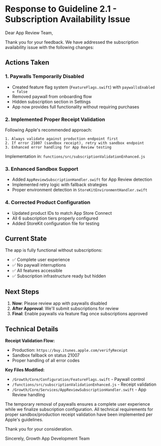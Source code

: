 # Response to Guideline 2.1 - Subscription Availability Issue

Dear App Review Team,

Thank you for your feedback. We have addressed the subscription availability issue with the following changes:

## Actions Taken

### 1. Paywalls Temporarily Disabled
- Created feature flag system (`FeatureFlags.swift`) with `paywallsEnabled = false`
- Removed paywall from onboarding flow
- Hidden subscription section in Settings
- App now provides full functionality without requiring purchases

### 2. Implemented Proper Receipt Validation
Following Apple's recommended approach:
```
1. Always validate against production endpoint first
2. If error 21007 (sandbox receipt), retry with sandbox endpoint
3. Enhanced error handling for App Review testing
```

Implementation in: `functions/src/subscriptionValidationEnhanced.js`

### 3. Enhanced Sandbox Support
- Added `AppReviewSubscriptionHandler.swift` for App Review detection
- Implemented retry logic with fallback strategies
- Proper environment detection in `StoreKitEnvironmentHandler.swift`

### 4. Corrected Product Configuration
- Updated product IDs to match App Store Connect
- All 6 subscription tiers properly configured
- Added StoreKit configuration file for testing

## Current State
The app is fully functional without subscriptions:
- ✅ Complete user experience
- ✅ No paywall interruptions
- ✅ All features accessible
- ✅ Subscription infrastructure ready but hidden

## Next Steps
1. **Now**: Please review app with paywalls disabled
2. **After Approval**: We'll submit subscriptions for review
3. **Final**: Enable paywalls via feature flag once subscriptions approved

## Technical Details

**Receipt Validation Flow:**
- Production: `https://buy.itunes.apple.com/verifyReceipt`
- Sandbox fallback on status 21007
- Proper handling of all error codes

**Key Files Modified:**
- `/Growth/Core/Configuration/FeatureFlags.swift` - Paywall control
- `/functions/src/subscriptionValidationEnhanced.js` - Receipt validation
- `/Growth/Core/Services/AppReviewSubscriptionHandler.swift` - App Review handling

The temporary removal of paywalls ensures a complete user experience while we finalize subscription configuration. All technical requirements for proper sandbox/production receipt validation have been implemented per Apple's guidelines.

Thank you for your consideration.

Sincerely,
Growth App Development Team
